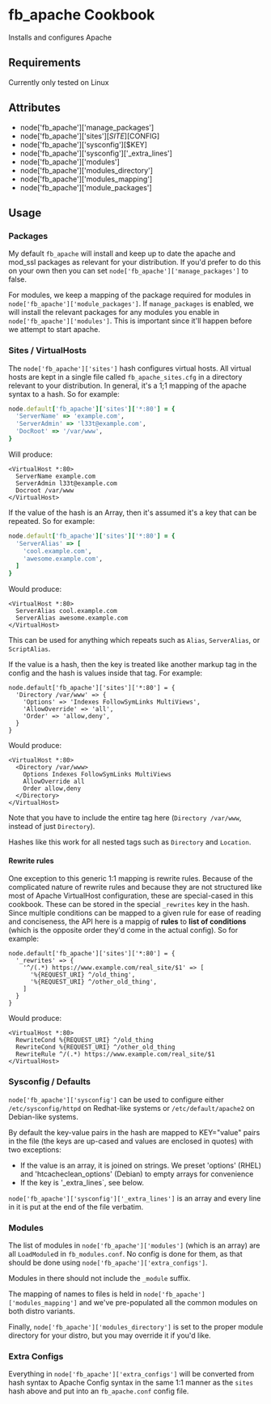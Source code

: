 fb_apache Cookbook
==================
Installs and configures Apache

Requirements
------------
Currently only tested on Linux

Attributes
----------
* node['fb_apache']['manage_packages']
* node['fb_apache']['sites'][$SITE][$CONFIG]
* node['fb_apache']['sysconfig'][$KEY]
* node['fb_apache']['sysconfig']['_extra_lines']
* node['fb_apache']['modules']
* node['fb_apache']['modules_directory']
* node['fb_apache']['modules_mapping']
* node['fb_apache']['module_packages']

Usage
-----
### Packages
My default `fb_apache` will install and keep up to date the apache and mod_ssl packages as relevant for your distribution. If you'd prefer to do this on your own then you can set `node['fb_apache']['manage_packages']` to false.

For modules, we keep a mapping of the package required for modules in
`node['fb_apache']['module_packages']`. If `manage_packages` is enabled, we will
install the relevant packages for any modules you enable in
`node['fb_apache']['modules']`. This is important since it'll happen before we
attempt to start apache.

### Sites / VirtualHosts
The `node['fb_apache']['sites']` hash configures virtual hosts. All virtual hosts are kept in a single file called `fb_apache_sites.cfg` in a directory relevant to your distribution. In general, it's a 1;1 mapping of the apache syntax to a hash. So for example:

```ruby
node.default['fb_apache']['sites']['*:80'] = {
  'ServerName' => 'example.com',
  'ServerAdmin' => 'l33t@example.com',
  'DocRoot' => '/var/www',
}
```

Will produce:

```
<VirtualHost *:80>
  ServerName example.com
  ServerAdmin l33t@example.com
  Docroot /var/www
</VirtualHost>
```

If the value of the hash is an Array, then it's assumed it's a key that can be repeated. So for example:

```ruby
node.default['fb_apache']['sites']['*:80'] = {
  'ServerAlias' => [
    'cool.example.com',
    'awesome.example.com',
  ]
}
```

Would produce:

```
<VirtualHost *:80>
  ServerAlias cool.example.com
  ServerAlias awesome.example.com
</VirtualHost>
```

This can be used for anything which repeats such as `Alias`, `ServerAlias`, or `ScriptAlias`.

If the value is a hash, then the key is treated like another markup tag in the config and the hash is values inside that tag. For example:


```
node.default['fb_apache']['sites']['*:80'] = {
  'Directory /var/www' => {
    'Options' => 'Indexes FollowSymLinks MultiViews',
    'AllowOverride' => 'all',
    'Order' => 'allow,deny',
  }
}
```

Would produce:

```
<VirtualHost *:80>
  <Directory /var/www>
    Options Indexes FollowSymLinks MultiViews
    AllowOverride all
    Order allow,deny
  </Directory>
</VirtualHost>
```

Note that you have to include the entire tag here (`Directory /var/www`, instead of just `Directory`).

Hashes like this work for all nested tags such as `Directory` and `Location`.

#### Rewrite rules

One exception to this generic 1:1 mapping is rewrite rules. Because of the complicated nature of rewrite rules and because they are not structured like most of Apache VirtualHost configuration, these are special-cased in this cookbook. These can be stored in the special `_rewrites` key in the hash. Since multiple conditions can be mapped to a given rule for ease of reading and conciseness, the API here is a mappig of **rules** to **list of conditions** (which is the opposite order they'd come in the actual config). So for example:

```
node.default['fb_apache']['sites']['*:80'] = {
  '_rewrites' => {
    '^/(.*) https://www.example.com/real_site/$1' => [
      '%{REQUEST_URI} ^/old_thing',
      '%{REQUEST_URI} ^/other_old_thing',
    ]
  }
}
```

Would produce:

```
<VirtualHost *:80>
  RewriteCond %{REQUEST_URI} ^/old_thing
  RewriteCond %{REQUEST_URI} ^/other_old_thing
  RewriteRule ^/(.*) https://www.example.com/real_site/$1
</VirtualHost>
```

### Sysconfig / Defaults
`node['fb_apache']['sysconfig']` can be used to configure either
`/etc/sysconfig/httpd` on Redhat-like systems or `/etc/default/apache2` on
Debian-like systems.

By default the key-value pairs in the hash are mapped to KEY="value" pairs in
the file (the keys are up-cased and values are enclosed in quotes) with two
exceptions:

* If the value is an array, it is joined on strings. We preset 'options' (RHEL)
  and 'htcacheclean_options' (Debian) to empty arrays for convenience
* If the key is '_extra_lines`, see below.

`node['fb_apache']['sysconfig']['_extra_lines']` is an array and every line in
it is put at the end of the file verbatim.

### Modules
The list of modules in `node['fb_apache']['modules']` (which is an array) are
all `LoadModule`d in `fb_modules.conf`. No config is done for them, as that
should be done using `node['fb_apache']['extra_configs']`.

Modules in there should not include the `_module` suffix.

The mapping of names to files is held in `node['fb_apache']['modules_mapping']`
and we've pre-populated all the common modules on both distro variants.

Finally, `node['fb_apache']['modules_directory']` is set to the proper module
directory for your distro, but you may override it if you'd like.

### Extra Configs
Everything in `node['fb_apache']['extra_configs']` will be converted from hash
syntax to Apache Config syntax in the same 1:1 manner as the `sites` hash above
and put into an `fb_apache.conf` config file.
